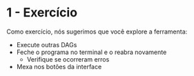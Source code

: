 # 1 - Exercício

Como exercício, nós sugerimos que você explore a ferramenta:

- Execute outras DAGs
- Feche o programa no terminal e o reabra novamente
    - Verifique se ocorreram erros
- Mexa nos botões da interface